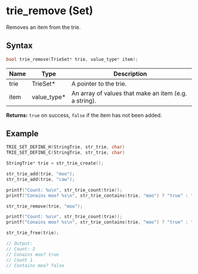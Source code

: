 # trie_remove (Set)

Removes an item from the trie.

## Syntax

```c
bool trie_remove(TrieSet* trie, value_type* item);
```

| Name | Type | Description |
| --- | --- | --- |
| trie | TrieSet* | A pointer to the trie. |
| item | value_type* | An array of values that make an item (e.g. a string). |

**Returns:** `true` on success, `false` if the item has not been added.

## Example

```c
TRIE_SET_DEFINE_H(StringTrie, str_trie, char)
TRIE_SET_DEFINE_C(StringTrie, str_trie, char)

StringTrie* trie = str_trie_create();

str_trie_add(trie, "moo");
str_trie_add(trie, "caw");

printf("Count: %u\n", str_trie_count(trie));
printf("Conains moo? %s\n", str_trie_contains(trie, "moo") ? "true" : "false");

str_trie_remove(trie, "moo");

printf("Count: %u\n", str_trie_count(trie));
printf("Conains moo? %s\n", str_trie_contains(trie, "moo") ? "true" : "false");

str_trie_free(trie);

// Output:
// Count: 2
// Conains moo? true
// Count 1
// Contains moo? false
```